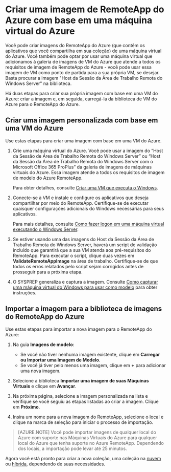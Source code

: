 <properties
    pageTitle="Criar uma imagem do Azure RemoteApp baseada em uma VM do Azure | Microsoft Azure"
    description="Saiba como criar uma imagem para o RemoteApp do Azure começando com uma máquina virtual do Azure."
    services="remoteapp"
    documentationCenter=""
    authors="lizap"
    manager="mbaldwin" />

<tags
    ms.service="remoteapp"
    ms.workload="compute"
    ms.tgt_pltfrm="na"
    ms.devlang="na"
    ms.topic="article"
    ms.date="02/05/2016" 
    ms.author="elizapo" />



# Criar uma imagem de RemoteApp do Azure com base em uma máquina virtual do Azure

Você pode criar imagens do RemoteApp do Azure (que contêm os aplicativos que você compartilha em sua coleção) de uma máquina virtual do Azure. Você também pode optar por usar uma máquina virtual que adicionamos à galeria de imagens de VM do Azure que atende a todos os requisitos de imagem de RemoteApp do Azure - você pode usar essa imagem de VM como ponto de partida para a sua própria VM, se desejar. Basta procurar a imagem "Host da Sessão da Área de Trabalho Remota do Windows Server" na biblioteca.

Há duas etapas para criar sua própria imagem com base em uma VM do Azure: criar a imagem e, em seguida, carregá-la da biblioteca de VM do Azure para o RemoteApp do Azure.

## Criar uma imagem personalizada com base em uma VM do Azure

Use estas etapas para criar uma imagem com base em uma VM do Azure.

1. Crie uma máquina virtual do Azure. Você pode usar a imagem do “Host da Sessão de Área de Trabalho Remota do Windows Server” ou “Host da Sessão da Área de Trabalho Remota do Windows Server com o Microsoft Office 365 ProPlus” da galeria de imagens de máquinas virtuais do Azure. Essa imagem atende a todos os requisitos de imagem de modelo do Azure RemoteApp.

	Para obter detalhes, consulte [Criar uma VM que executa o Windows](../virtual-machines/virtual-machines-windows-hero-tutorial.md).

2. Conecte-se à VM e instale e configure os aplicativos que deseja compartilhar por meio do RemoteApp. Certifique-se de executar quaisquer configurações adicionais do Windows necessárias para seus aplicativos.

	Para mais detalhes, consulte [ Como fazer logon em uma máquina virtual executando o Windows Server](../virtual-machines/virtual-machines-windows-classic-connect-logon.md).

3. Se estiver usando uma das imagens do Host da Sessão da Área de Trabalho Remota do Windows Server, haverá um script de validação incluído que garantirá que a sua VM atenda aos pré-requisitos do RemoteApp. Para executar o script, clique duas vezes em **ValidateRemoteAppImage** na área de trabalho. Certifique-se de que todos os erros relatados pelo script sejam corrigidos antes de prosseguir para a próxima etapa.

4. O SYSPREP generaliza e captura a imagem. Consulte [Como capturar uma máquina virtual do Windows para usar como modelo](../virtual-machines/virtual-machines-windows-classic-capture-image.md) para obter instruções.



## Importar a imagem para a biblioteca de imagens do RemoteApp do Azure

Use estas etapas para importar a nova imagem para o RemoteApp do Azure:

1. Na guia **Imagens de modelo**:
	- Se você não tiver nenhuma imagem existente, clique em **Carregar ou Importar uma Imagem de Modelo**.
	- Se você já tiver pelo menos uma imagem, clique em **+** para adicionar uma nova imagem.

2. Selecione a biblioteca **Importar uma imagem de suas Máquinas Virtuais** e clique em **Avançar**.

3. Na próxima página, selecione a imagem personalizada na lista e verifique se você seguiu as etapas listadas ao criar a imagem. Clique em **Próximo**.
4. Insira um nome para a nova imagem do RemoteApp, selecione o local e clique na marca de seleção para iniciar o processo de importação.

> [AZURE.NOTE] Você pode importar imagens de qualquer local do Azure com suporte nas Máquinas Virtuais do Azure para qualquer local do Azure que tenha suporte no Azure RemoteApp. Dependendo dos locais, a importação pode levar até 25 minutos.

Agora você está pronto para criar a nova coleção, uma coleção na [nuvem](remoteapp-create-cloud-deployment.md) ou [híbrida](remoteapp-create-hybrid-deployment.md), dependendo de suas necessidades.

<!---HONumber=AcomDC_0323_2016-->